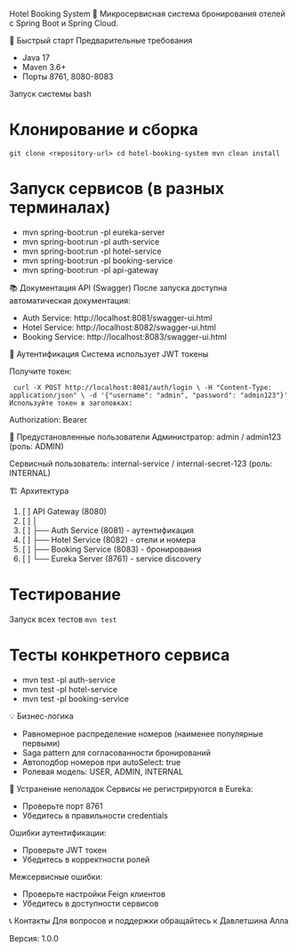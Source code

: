 Hotel Booking System 🏨
Микросервисная система бронирования отелей с Spring Boot и Spring Cloud.

🚀 Быстрый старт
Предварительные требования
* Java 17
* Maven 3.6+
* Порты 8761, 8080-8083

Запуск системы
bash
# Клонирование и сборка
`git clone <repository-url>
cd hotel-booking-system
mvn clean install`

# Запуск сервисов (в разных терминалах)
* mvn spring-boot:run -pl eureka-server
* mvn spring-boot:run -pl auth-service
* mvn spring-boot:run -pl hotel-service
* mvn spring-boot:run -pl booking-service
* mvn spring-boot:run -pl api-gateway

📚 Документация API (Swagger)
После запуска доступна автоматическая документация:

* Auth Service: http://localhost:8081/swagger-ui.html
* Hotel Service: http://localhost:8082/swagger-ui.html
* Booking Service: http://localhost:8083/swagger-ui.html

🔐 Аутентификация
Система использует JWT токены

Получите токен:

`
curl -X POST http://localhost:8081/auth/login \
-H "Content-Type: application/json" \
-d '{"username": "admin", "password": "admin123"}'
Используйте токен в заголовках:`

Authorization: Bearer <your-jwt-token>

👥 Предустановленные пользователи
Администратор: admin / admin123 (роль: ADMIN)

Сервисный пользователь: internal-service / internal-secret-123 (роль: INTERNAL)

🏗 Архитектура

1. [ ] API Gateway (8080)
2. [ ] │
3. [ ] ├── Auth Service (8081) - аутентификация
4. [ ] ├── Hotel Service (8082) - отели и номера
5. [ ] ├── Booking Service (8083) - бронирования
6. [ ] └── Eureka Server (8761) - service discovery


#  Тестирование

Запуск всех тестов
`mvn test`

# Тесты конкретного сервиса
* mvn test -pl auth-service
* mvn test -pl hotel-service
* mvn test -pl booking-service

💡 Бизнес-логика
* Равномерное распределение номеров (наименее популярные первыми)
* Saga pattern для согласованности бронирований
* Автоподбор номеров при autoSelect: true
* Ролевая модель: USER, ADMIN, INTERNAL

🐛 Устранение неполадок
Сервисы не регистрируются в Eureka:

* Проверьте порт 8761
* Убедитесь в правильности credentials

Ошибки аутентификации:

* Проверьте JWT токен
* Убедитесь в корректности ролей

Межсервисные ошибки:

* Проверьте настройки Feign клиентов
* Убедитесь в доступности сервисов

📞 Контакты
Для вопросов и поддержки обращайтесь к Давлетшина Алла

Версия: 1.0.0